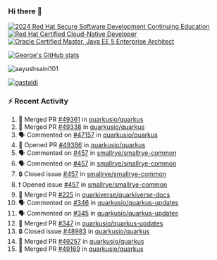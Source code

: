 ### Hi there 👋

<!--START_SECTION:badges-->
[![2024 Red Hat Secure Software Development Continuing Education](https://images.credly.com/size/110x110/images/36a76b78-c5bf-45cf-ac2c-48c3825260c7/blob)](http://www.credly.com/badges/c86e9a17-d2c3-4554-b890-7d0521710eb6 "2024 Red Hat Secure Software Development Continuing Education")
[![Red Hat Certified Cloud-Native Developer](https://images.credly.com/size/110x110/images/12ef4e4e-3d8d-4caf-9ab1-858c5bcb9619/image.png)](http://www.credly.com/badges/b6402e31-0894-48e6-b488-e2e551dcc809 "Red Hat Certified Cloud-Native Developer")
[![Oracle Certified Master, Java EE 5 Enterprise Architect](https://images.credly.com/size/110x110/images/1fa3549c-674c-4779-b3d6-d7d64eac2c23/Oracle-Certification-badge_OC-Master.png)](http://www.credly.com/badges/2565574e-b81d-410e-ab7d-24666ddcbe00 "Oracle Certified Master, Java EE 5 Enterprise Architect")
<!--END_SECTION:badges-->

[![George's GitHub stats](https://github-readme-stats.vercel.app/api?username=gastaldi&show=reviews,prs_merged&hide=contribs,prs&theme=transparent&show_icons=true)](https://github.com/anuraghazra/github-readme-stats)

<p align="left"> <img src="https://komarev.com/ghpvc/?username=gastaldi&label=Profile%20views&color=0e75b6&style=for-the-badge" alt="aayushsaini101" /> </p>

<p align="left"> <a href="https://github.com/ryo-ma/github-profile-trophy"><img src="https://github-profile-trophy.vercel.app/?username=gastaldi" alt="gastaldi" /></a> </p>

### :zap: Recent Activity

<!--START_SECTION:activity-->
1. 🎉 Merged PR [#49361](https://github.com/quarkusio/quarkus/pull/49361) in [quarkusio/quarkus](https://github.com/quarkusio/quarkus)
2. 🎉 Merged PR [#49338](https://github.com/quarkusio/quarkus/pull/49338) in [quarkusio/quarkus](https://github.com/quarkusio/quarkus)
3. 🗣 Commented on [#47157](https://github.com/quarkusio/quarkus/pull/47157#issuecomment-3160609027) in [quarkusio/quarkus](https://github.com/quarkusio/quarkus)
4. 💪 Opened PR [#49386](https://github.com/quarkusio/quarkus/pull/49386) in [quarkusio/quarkus](https://github.com/quarkusio/quarkus)
5. 🗣 Commented on [#457](https://github.com/smallrye/smallrye-common/issues/457#issuecomment-3160342404) in [smallrye/smallrye-common](https://github.com/smallrye/smallrye-common)
6. 🗣 Commented on [#457](https://github.com/smallrye/smallrye-common/issues/457#issuecomment-3160338925) in [smallrye/smallrye-common](https://github.com/smallrye/smallrye-common)
7. 🔒 Closed issue [#457](https://github.com/smallrye/smallrye-common/issues/457) in [smallrye/smallrye-common](https://github.com/smallrye/smallrye-common)
8. ❗ Opened issue [#457](https://github.com/smallrye/smallrye-common/issues/457) in [smallrye/smallrye-common](https://github.com/smallrye/smallrye-common)
9. 🎉 Merged PR [#225](https://github.com/quarkiverse/quarkiverse-docs/pull/225) in [quarkiverse/quarkiverse-docs](https://github.com/quarkiverse/quarkiverse-docs)
10. 🗣 Commented on [#346](https://github.com/quarkusio/quarkus-updates/pull/346#issuecomment-3152827393) in [quarkusio/quarkus-updates](https://github.com/quarkusio/quarkus-updates)
11. 🗣 Commented on [#345](https://github.com/quarkusio/quarkus-updates/pull/345#issuecomment-3152823588) in [quarkusio/quarkus-updates](https://github.com/quarkusio/quarkus-updates)
12. 🎉 Merged PR [#347](https://github.com/quarkusio/quarkus-updates/pull/347) in [quarkusio/quarkus-updates](https://github.com/quarkusio/quarkus-updates)
13. 🔒 Closed issue [#48983](https://github.com/quarkusio/quarkus/issues/48983) in [quarkusio/quarkus](https://github.com/quarkusio/quarkus)
14. 🎉 Merged PR [#49257](https://github.com/quarkusio/quarkus/pull/49257) in [quarkusio/quarkus](https://github.com/quarkusio/quarkus)
15. 🎉 Merged PR [#49169](https://github.com/quarkusio/quarkus/pull/49169) in [quarkusio/quarkus](https://github.com/quarkusio/quarkus)
<!--END_SECTION:activity-->
